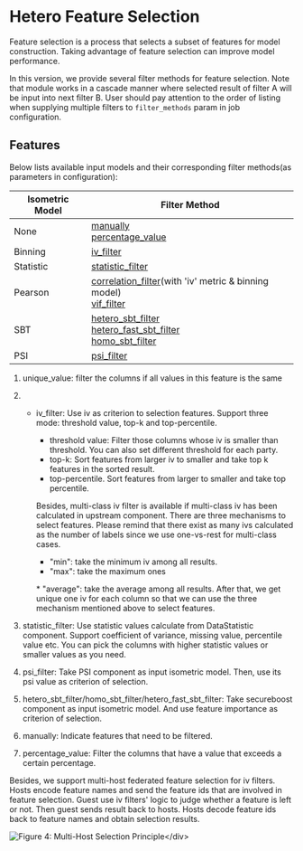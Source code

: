 # Hetero Feature Selection

Feature selection is a process that selects a subset of features for
model construction. Taking advantage of feature selection can improve
model performance.

In this version, we provide several filter methods for feature
selection. Note that module works in a cascade manner where 
selected result of filter A will be input into next filter B. 
User should pay attention to the order of listing when 
supplying multiple filters to `filter_methods` param in job configuration.

## Features

Below lists available input models and their corresponding filter methods(as parameters in configuration):

| Isometric Model 	| Filter Method                                                                                                                                                                                                                                                                                                                                                             	|
|-----------------	|---------------------------------------------------------------------------------------------------------------------------------------------------------------------------------------------------------------------------------------------------------------------------------------------------------------------------------------------------------------------------	|
| None            	| [manually](../../examples/pipeline/hetero_feature_selection/pipeline-hetero-feature-selection-manually-left.py) <br> [percentage_value](../../examples/pipeline/hetero_feature_selection/pipeline-hetero-feature-selection-percentage-value.py)                                                                                                                           	|
| Binning         	| [iv_filter](../../examples/pipeline/hetero_feature_selection/pipeline-hetero-feature-selection-local-only.py)                                                                                                                                                                                                                                                             	|
| Statistic       	| [statistic_filter](../../examples/pipeline/hetero_feature_selection/pipeline-hetero-feature-selection-multi-iso.py)                                                                                                                                                                                                                                                       	|
| Pearson         	| [correlation_filter](../../examples/pipeline/hetero_feature_selection/pipeline-hetero-feature-selection-pearson.py)(with 'iv' metric & binning model) <br> [vif_filter](../../examples/pipeline/hetero_feature_selection/pipeline-hetero-feature-selection-vif.py)                                                                                                        	|
| SBT             	| [hetero_sbt_filter](../../examples/pipeline/hetero_feature_selection/pipeline-hetero-feature-selection-multi-iso.py) <br> [hetero_fast_sbt_filter](../../examples/pipeline/hetero_feature_selection/pipeline-hetero-feature-selection-fast-sbt.py) <br> [homo_sbt_filter](../../examples/pipeline/hetero_feature_selection/pipeline-hetero-feature-selection-homo-sbt.py) 	|
| PSI             	| [psi_filter](../../examples/pipeline/hetero_feature_selection/pipeline-hetero-feature-selection-multi-iso.py)                                                                                                                                                                                                                                                             	|

1.  unique\_value: filter the columns if all values in this feature is
    the same

2.    - iv\_filter: Use iv as criterion to selection features. Support
        three mode: threshold value, top-k and top-percentile.
        
          - threshold value: Filter those columns whose iv is smaller
            than threshold. You can also set different threshold for
            each party.
          - top-k: Sort features from larger iv to smaller and take top
            k features in the sorted result.
          - top-percentile. Sort features from larger to smaller and
            take top percentile.
        
        Besides, multi-class iv filter is available if multi-class iv
        has been calculated in upstream component. There are three
        mechanisms to select features. Please remind that there exist as
        many ivs calculated as the number of labels since we use
        one-vs-rest for multi-class cases.
        
          - "min": take the minimum iv among all results.
          - "max": take the maximum ones
        
        \* "average": take the average among all results. After that, we
        get unique one iv for each column so that we can use the three
        mechanism mentioned above to select features.

3.  statistic\_filter: Use statistic values calculate from DataStatistic
    component. Support coefficient of variance, missing value,
    percentile value etc. You can pick the columns with higher statistic
    values or smaller values as you need.

4.  psi\_filter: Take PSI component as input isometric model. Then, use
    its psi value as criterion of selection.

5.  hetero\_sbt\_filter/homo\_sbt\_filter/hetero\_fast\_sbt\_filter:
    Take secureboost component as input isometric model. And use feature
    importance as criterion of selection.

6.  manually: Indicate features that need to be filtered.

7.  percentage\_value: Filter the columns that have a value that exceeds
    a certain percentage.

Besides, we support multi-host federated feature selection for iv
filters. Hosts encode feature names and send the feature ids that are
involved in feature selection. Guest use iv filters' logic to judge
whether a feature is left or not. Then guest sends result back to hosts.
Hosts decode feature ids back to feature names and obtain selection
results.

![Figure 4: Multi-Host Selection
Principle\</div\>](../images/multi_host_selection.png)


<!-- mkdocs
## Param

::: federatedml.param.feature_selection_param
    rendering:
      heading_level: 3
      show_source: true
      show_root_heading: true
      show_root_toc_entry: false
      show_root_full_path: false
-->
